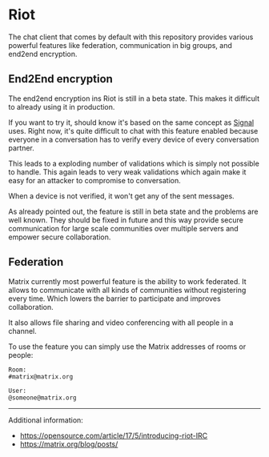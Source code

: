 Riot
===

The chat client that comes by default with this repository provides various
powerful features like federation, communication in big groups, and end2end
encryption.

End2End encryption
---

The end2end encryption ins Riot is still in a beta state. This makes it
difficult to already using it in production.

If you want to try it, should know it's based on the same concept as
[Signal] uses. Right now, it's quite difficult to chat with this feature
enabled because everyone in a conversation has to verify every device of
every conversation partner.

This leads to a exploding number of validations which is simply not possible
to handle. This again leads to very weak validations which again make it
easy for an attacker to compromise to conversation.

When a device is not verified, it won't get any of the sent messages.

As already pointed out, the feature is still in beta state and the problems
are well known. They should be fixed in future and this way provide secure
communication for large scale communities over multiple servers and empower
secure collaboration.

Federation
---

Matrix currently most powerful feature is the ability to work federated. It
allows to communicate with all kinds of communities without registering
every time. Which lowers the barrier to participate and improves collaboration.

It also allows file sharing and video conferencing with all people in a
channel.

To use the feature you can simply use the Matrix addresses of rooms or people:

```
Room:
#matrix@matrix.org

User:
@someone@matrix.org
```

---

Additional information:

- https://opensource.com/article/17/5/introducing-riot-IRC
- https://matrix.org/blog/posts/


[Signal]: https://signal.org

